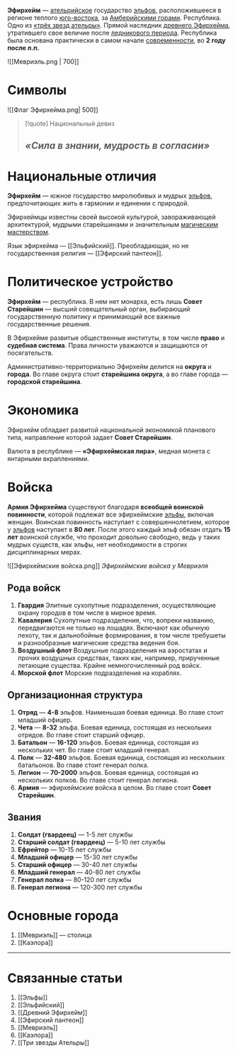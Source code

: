 **Эфирхейм** — [ательрийское](Ательра) государство [эльфов](Эльфы), расположившееся в регионе теплого [юго-востока](Ательра##Юго-восток), за [Амберийскими горами](Амберийские%20горы). Республика. Одно из [«трёх звезд ательры»](Три%20звезды%20Ательры). Прямой наследник [древнего Эфирхейма](Древний%20Эфирхейм), утратившего свое величие после [ледникового периода](История%20Ательры#Ледниковый%20период). Республика была основана практически в самом начале [современности](История%20Ательры#Постледниковый%20период), во **2 году после л.п.** 

![[Мевриэль.png | 700]]
# Символы

![[Флаг Эфирхейма.png| 500]]

> [!quote] Национальный девиз
> ## *«Сила в знании, мудрость в согласии»*

# Национальные отличия
**Эфирхейм** — южное государство миролюбивых и мудрых [эльфов](Эльфы), предпочитающих жить в гармонии и единении с природой.

Эфирхеймцы известны своей высокой культурой, завораживающей архитектурой, мудрыми старейшинами и значительным [магическим мастерством](Магия).

Язык эфирхейма — [[Эльфийский]].
Преобладающая, но не государственная религия — [[Эфирский пантеон]].
# Политическое устройство
**Эфирхейм** — республика. В нем нет монарха, есть лишь **Совет Старейшин** — высший совещательный орган, выбирающий государственную политику и принимающий все важные государственные решения. 

В Эфирхейме развитые общественные институты, в том числе **право** и **судебная система**. Права личности уважаются и защищаются от посягательств.

Административно-территориально Эфирхейм делится на **округа** и **города**. Во главе округа стоит **старейшина округа**, а во главе города — **городской старейшина**.
# Экономика
Эфирхейм обладает развитой национальной экономикой планового типа, направление которой задает **Совет Старейшин**.

Валюта в республике — **«Эфирхеймская лира»**, медная монета с янтарными вкраплениями.
# Войска
**Армия Эфирхейма** существуют благодаря **всеобщей воинской повинности**, которой подлежат все эфирхеймские [эльфы](Эльфы), включая женщин. Воинская повинность наступает с совершеннолетием, которое у [эльфов](Эльфы) наступает в **80 лет**. После этого каждый эльф обязан отдать **15 лет** воинской службе, что проходит довольно свободно, ведь у таких мудрых существ, как эльфы, нет необходимости в строгих дисциплинарных мерах. 

![[Эфирхеймские войска.png]]
*Эфирхеймские войска у Мевриэля*
## Рода войск
1. **Гвардия**
   Элитные сухопутные подразделения, осуществляющие охрану городов в том числе в мирное время.
2. **Кавалерия**
   Сухопутные подразделения, что, вопреки названию, передвигаются не только на лошадях. Включают как обычную пехоту, так и дальнобойные формирования, в том числе требушеты и разнообразные магические средства ведения боя.
3. **Воздушный флот**
   Воздушные подразделения на аэростатах и прочих воздушных средствах, таких как, например, прирученные летающие существа. Крайне немногочисленный род войск. 
4. **Морской флот** 
   Морские подразделения на кораблях. 
## Организационная структура
1. **Отряд** — **4-8** эльфов. 
   Наименьшая боевая единица. Во главе стоит младший офицер.
2. **Чета** — **8-32** эльфа. 
   Боевая единица, состоящая из нескольких отрядов. Во главе стоит старший офицер.
3. **Батальон** — **16-120** эльфов. 
   Боевая единица, состоящая из нескольких чет. Во главе стоит младший генерал.
4. **Полк** — **32-480** эльфов.
   Боевая единица, состоящая из нескольких батальонов. Во главе стоит генерал полка.
5. **Легион** — **70-2000** эльфов.
   Боевая единица, состоящая из нескольких полков. Во главе стоит генерал легиона.
6. **Армия** — эфирхеймские войска в целом. Во главе стоит **Совет Старейшин**.
## Звания
1. **Солдат (гвардеец)** — 1-5 лет службы
2. **Старший солдат (гвардеец)** — 5-10 лет службы
3. **Ефрейтор** — 10-15 лет службы
4. **Младший офицер** — 15-30 лет службы
5. **Старший офицер** — 30-40 лет службы
7. **Младший генерал** — 40-80 лет службы
8. **Генерал полка** — 80-120 лет службы
9. **Генерал легиона** — 120-300 лет службы
# Основные города 
1. [[Мевриэль]] — столица
2. [[Каэлора]]

---
# Связанные статьи
1. [[Эльфы]]
2. [[Эльфийский]]
3. [[Древний Эфирхейм]]
4. [[Эфирский пантеон]]
5. [[Мевриэль]]
6. [[Каэлора]]
7. [[Три звезды Ательры]]